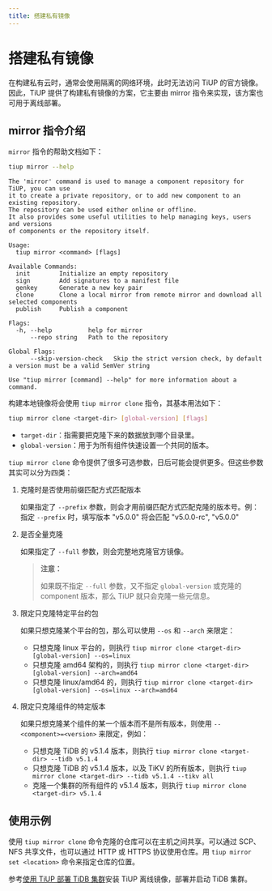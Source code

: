 ```yaml
---
title: 搭建私有镜像
---
```


# 搭建私有镜像

在构建私有云时，通常会使用隔离的网络环境，此时无法访问 TiUP 的官方镜像。因此，TiUP 提供了构建私有镜像的方案，它主要由 mirror 指令来实现，该方案也可用于离线部署。

## mirror 指令介绍

`mirror` 指令的帮助文档如下：


```bash
tiup mirror --help
```

```
The 'mirror' command is used to manage a component repository for TiUP, you can use
it to create a private repository, or to add new component to an existing repository.
The repository can be used either online or offline.
It also provides some useful utilities to help managing keys, users and versions
of components or the repository itself.

Usage:
  tiup mirror <command> [flags]

Available Commands:
  init        Initialize an empty repository
  sign        Add signatures to a manifest file
  genkey      Generate a new key pair
  clone       Clone a local mirror from remote mirror and download all selected components
  publish     Publish a component

Flags:
  -h, --help          help for mirror
      --repo string   Path to the repository

Global Flags:
      --skip-version-check   Skip the strict version check, by default a version must be a valid SemVer string

Use "tiup mirror [command] --help" for more information about a command.
```

构建本地镜像将会使用 `tiup mirror clone` 指令，其基本用法如下：


```bash
tiup mirror clone <target-dir> [global-version] [flags]
```

- `target-dir`：指需要把克隆下来的数据放到哪个目录里。
- `global-version`：用于为所有组件快速设置一个共同的版本。

`tiup mirror clone` 命令提供了很多可选参数，日后可能会提供更多。但这些参数其实可以分为四类：

1. 克隆时是否使用前缀匹配方式匹配版本

    如果指定了 `--prefix` 参数，则会才用前缀匹配方式匹配克隆的版本号。例：指定 `--prefix` 时，填写版本 "v5.0.0" 将会匹配 "v5.0.0-rc", "v5.0.0"

2. 是否全量克隆

    如果指定了 `--full` 参数，则会完整地克隆官方镜像。

    > **注意：**
    >
    > 如果既不指定 `--full` 参数，又不指定 `global-version` 或克隆的 component 版本，那么 TiUP 就只会克隆一些元信息。

3. 限定只克隆特定平台的包

    如果只想克隆某个平台的包，那么可以使用 `--os` 和 `--arch` 来限定：

    - 只想克隆 linux 平台的，则执行 `tiup mirror clone <target-dir> [global-version] --os=linux`
    - 只想克隆 amd64 架构的，则执行 `tiup mirror clone <target-dir> [global-version] --arch=amd64`
    - 只想克隆 linux/amd64 的，则执行 `tiup mirror clone <target-dir> [global-version] --os=linux --arch=amd64`

4. 限定只克隆组件的特定版本

    如果只想克隆某个组件的某一个版本而不是所有版本，则使用 `--<component>=<version>` 来限定，例如：

    - 只想克隆 TiDB 的 v5.1.4 版本，则执行 `tiup mirror clone <target-dir> --tidb v5.1.4`
    - 只想克隆 TiDB 的 v5.1.4 版本，以及 TiKV 的所有版本，则执行 `tiup mirror clone <target-dir> --tidb v5.1.4 --tikv all`
    - 克隆一个集群的所有组件的 v5.1.4 版本，则执行 `tiup mirror clone <target-dir> v5.1.4`

## 使用示例

使用 `tiup mirror clone` 命令克隆的仓库可以在主机之间共享。可以通过 SCP、NFS 共享文件，也可以通过 HTTP 或 HTTPS 协议使用仓库。用 `tiup mirror set <location>` 命令来指定仓库的位置。

参考[使用 TiUP 部署 TiDB 集群](/production-deployment-using-tiup.md#方式二离线部署-tiup-组件)安装 TiUP 离线镜像，部署并启动 TiDB 集群。
